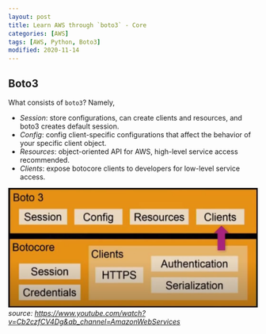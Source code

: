 ```yaml
---
layout: post
title: Learn AWS through `boto3` - Core
categories: [AWS]
tags: [AWS, Python, Boto3]
modified: 2020-11-14
---
```



## Boto3

What consists of `boto3`? Namely,

- *Session*: store configurations, can create clients and resources, and boto3 creates default session.
- *Config*: config client-specific configurations that affect the behavior of your specific client object.
- *Resources*: object-oriented API for AWS, high-level service access recommended.
- *Clients*: expose botocore clients to developers for low-level service access.

![boto3 and botocore](images/2020-11-14-boto3-and-botocore.png)
*source: https://www.youtube.com/watch?v=Cb2czfCV4Dg&ab_channel=AmazonWebServices*

